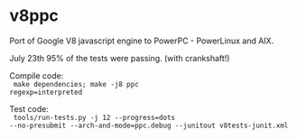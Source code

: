 v8ppc
=====

Port of Google V8 javascript engine to PowerPC - PowerLinux and AIX.

July 23th 95% of the tests were passing. (with crankshaft!)

Compile code:<br><code>
make dependencies; make -j8 ppc regexp=interpreted
</code>

Test code:<br><code>
tools/run-tests.py -j 12 --progress=dots --no-presubmit --arch-and-mode=ppc.debug --junitout v8tests-junit.xml
</code>
